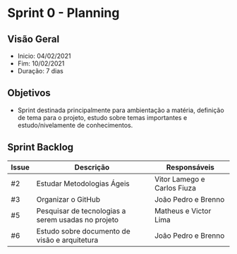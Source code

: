 # Sprint 0 - Planning
## Visão Geral
- Inicio: 04/02/2021
- Fim: 10/02/2021
- Duração: 7 dias
 
## Objetivos
- Sprint destinada principalmente para ambientação a matéria, definição de tema para o projeto, estudo sobre temas importantes e estudo/nivelamente de conhecimentos.

## Sprint Backlog
| Issue | Descrição | Responsáveis |
|--|--|--|
|#2|Estudar Metodologias Ágeis|Vitor Lamego e Carlos Fiuza|
|#3|Organizar o GitHub|João Pedro e Brenno|
|#5|Pesquisar de tecnologias a serem usadas no projeto|Matheus e Victor Lima|
|#6|Estudo sobre documento de visão e arquitetura|João Pedro e Brenno|
